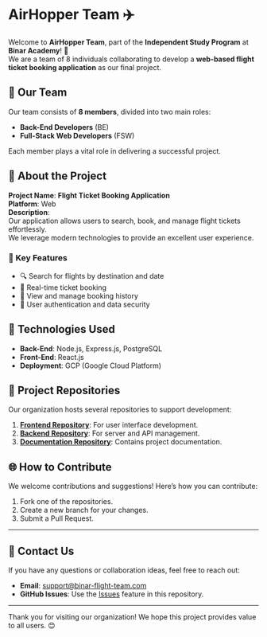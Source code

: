 # AirHopper Team ✈️

Welcome to **AirHopper Team**, part of the **Independent Study Program** at **Binar Academy**! 🚀  
We are a team of 8 individuals collaborating to develop a **web-based flight ticket booking application** as our final project.

## 👥 Our Team

Our team consists of **8 members**, divided into two main roles:

- **Back-End Developers** (BE)
- **Full-Stack Web Developers** (FSW)

Each member plays a vital role in delivering a successful project.

## 🌟 About the Project

**Project Name**: **Flight Ticket Booking Application**  
**Platform**: Web  
**Description**:  
Our application allows users to search, book, and manage flight tickets effortlessly.  
We leverage modern technologies to provide an excellent user experience.

### 🎯 Key Features

- 🔍 Search for flights by destination and date
- 🛒 Real-time ticket booking
- 📜 View and manage booking history
- 🔐 User authentication and data security

## 🔧 Technologies Used

- **Back-End**: Node.js, Express.js, PostgreSQL
- **Front-End**: React.js
- **Deployment**: GCP (Google Cloud Platform)

## 📂 Project Repositories

Our organization hosts several repositories to support development:

1. **[Frontend Repository](https://github.com/AirHopper/FrontEnd.git)**: For user interface development.
2. **[Backend Repository](https://github.com/AirHopper/BackEnd.git)**: For server and API management.
3. **[Documentation Repository](...)**: Contains project documentation.

## 🌐 How to Contribute

We welcome contributions and suggestions! Here’s how you can contribute:

1. Fork one of the repositories.
2. Create a new branch for your changes.
3. Submit a Pull Request.

---

## 💬 Contact Us

If you have any questions or collaboration ideas, feel free to reach out:

- **Email**: support@binar-flight-team.com
- **GitHub Issues**: Use the [Issues](https://github.com/AirHopper/BackEnd/issues) feature in this repository.

---

Thank you for visiting our organization! We hope this project provides value to all users. 😊
